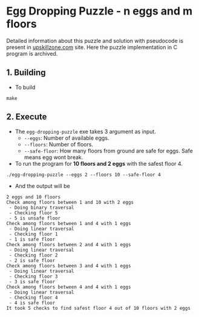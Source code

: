 # Egg Dropping Puzzle - n eggs and m floors

Detailed information about this puzzle and solution with pseudocode is present
in [upskillzone.com](https://upskillzone.com/Interview-Puzzles/Egg-Dropping-Puzzle-n-eggs-and-m-floors.html)
site. Here the puzzle implementation in C program is archived.

## 1. Building
- To build
```
make
```

## 2. Execute
- The `egg-dropping-puzzle` exe takes 3 argument as input.
  - `--eggs`: Number of available eggs.
  - `--floors`: Number of floors.
  - `--safe-floor`: How many floors from ground are safe for eggs. Safe means
  egg wont break.
- To run the program for **10 floors and 2 eggs** with the safest floor 4.

```
./egg-dropping-puzzle --eggs 2 --floors 10 --safe-floor 4
```
- And the output will be
```
2 eggs and 10 floors
Check among floors between 1 and 10 with 2 eggs
 - Doing binary traversal
 - Checking floor 5
 - 5 is unsafe floor
Check among floors between 1 and 4 with 1 eggs
 - Doing linear traversal
 - Checking floor 1
 - 1 is safe floor
Check among floors between 2 and 4 with 1 eggs
 - Doing linear traversal
 - Checking floor 2
 - 2 is safe floor
Check among floors between 3 and 4 with 1 eggs
 - Doing linear traversal
 - Checking floor 3
 - 3 is safe floor
Check among floors between 4 and 4 with 1 eggs
 - Doing linear traversal
 - Checking floor 4
 - 4 is safe floor
It took 5 checks to find safest floor 4 out of 10 floors with 2 eggs
```
